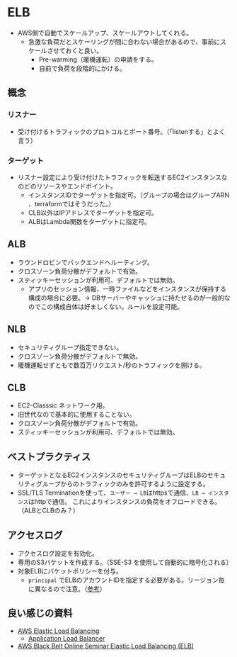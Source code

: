 # ELB
- AWS側で自動でスケールアップ、スケールアウトしてくれる。
  - 急激な負荷だとスケーリングが間に合わない場合があるので、事前にスケールさせておくと良い。
    - Pre-warming（暖機運転）の申請をする。
    - 自前で負荷を段階的にかける。

## 概念
### リスナー
- 受け付けるトラフィックのプロトコルとポート番号。（「listenする」とよく言う）
### ターゲット
- リスナー設定により受け付けたトラフィックを転送するEC2インスタンスなのどのリソースやエンドポイント。
  - インスタンスIDでターゲットを指定可。（グループの場合はグループARN
  、terraformではそうだった。）
  - CLB以外はIPアドレスでターゲットを指定可。
  - ALBはLambda関数をターゲットに指定可。

## ALB
- ラウンドロビンでバックエンドへルーティング。
- クロスゾーン負荷分散がデフォルトで有効。
- スティッキーセッションが利用可、デフォルトでは無効。
  - アプリのセッション情報、一時ファイルなどをインスタンスが保持する構成の場合に必要。→ DBサーバーやキャッシュに持たせるのが一般的なのでこの構成自体は好ましくない。ルールを設定可能。
## NLB
- セキュリティグループ指定できない。
- クロスゾーン負荷分散がデフォルトで無効。
- 暖機運転せずともで数百万リクエスト/秒のトラフィックを捌ける。
## CLB
- EC2-Classsic ネットワーク用。
- 旧世代なので基本的に使用することない。
- クロスゾーン負荷分散がデフォルトで有効。
- スティッキーセッションが利用可、デフォルトでは無効。

## ベストプラクティス
- ターゲットとなるEC2インスタンスのセキュリティグループはELBのセキュリティグループからのトラフィックのみを許可するように設定する。
- SSL/TLS Terminationを使って、`ユーザー → LB`はhttpsで通信、`LB → インスタンス`はhttpで通信。 これによりインスタンスの負荷をオフロードできる。（ALBとCLBのみ？）

## アクセスログ
- アクセスログ設定を有効化。
- 専用のS3バケットを作成する。（SSE-S3 を使用して自動的に暗号化される）
- 対象ELBにバケットポリシーを付与。
  - `principal` でELBのアカウントIDを指定する必要がある。リージョン毎に異なるので注意。（[参考](https://docs.aws.amazon.com/ja_jp/elasticloadbalancing/latest/application/load-balancer-access-logs.html#access-logging-bucket-permissions)）
  
## 良い感じの資料
- [AWS Elastic Load Balancing](https://docs.aws.amazon.com/ja_jp/elasticloadbalancing/latest/userguide/what-is-load-balancing.html)
  - [Application Load Balancer](https://docs.aws.amazon.com/ja_jp/elasticloadbalancing/latest/application/introduction.html)
- [AWS Black Belt Online Seminar Elastic Load Balancing (ELB)
](https://youtu.be/4laAoK-zXko)